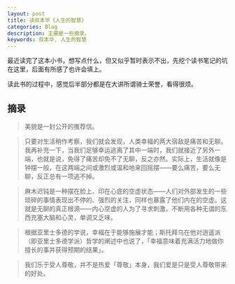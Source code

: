 ```yaml
---
layout: post
title: 读叔本华《人生的智慧》
categories: Blog
description: 主要是一些摘录。
keywords: 叔本华, 人生的智慧
---
```


最近读完了这本小书，想写点什么，但又似乎暂时表示不出，先挖个读书笔记的坑在这里，后面有所感了也许会填上。

读此书的过程中，感觉后半部分都是在大讲所谓骑士荣誉，看得很烦。

## 摘录

> 美貌是一封公开的推荐信。

> 只要对生活稍作考察，我们就会发现，人类幸福的两大宿敌是痛苦和无聊。我再补充一下，当我们足够幸运逃离了其中一端时，我们就接近了另外一端，也就是说，免得了痛苦却免不了无聊，反之亦然。实际上，生活就像是钟摆一般，在这两端之间或激烈或温和地来回摇摆——要么痛苦，要么无聊，反正总有一项逃不掉。

> 麻木迟钝是一种摆在脸上、印在心底的空虚状态——人们对外部发生的一些琐碎的事情表现出不停的、强烈的关注，同样也暴露了他们内在的空虚。这就是无聊的真正根源——内心空虚的人为了寻求刺激，不断用各种无谓的东西充塞大脑和心灵，单调又乏味。

> 根据亚里士多德的学说，幸福在于能够施展才能；斯托拜乌在他对逍遥派（即亚里士多德学派）哲学的阐述中也说了，「幸福意味着充满活力地做你擅长的事并获得预期的结果」。

> 我们乐于受人尊敬，并不是热爱「尊敬」本身，我们爱是只是受人尊敬带来的好处。
